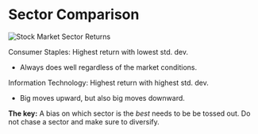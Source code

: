 # Sector Comparison 

![Stock Market Sector Returns](https://github.com/Azpect3120/TradingNotes/blob/master/Stocks/LongTermInvesting/SectorComparison/sectorReturns.png)

Consumer Staples: Highest return with lowest std. dev.
- Always does well regardless of the market conditions.

Information Technology: Highest return with highest std. dev.
- Big moves upward, but also big moves downward.

**The key:** A bias on which sector is the *best* needs to be 
be tossed out. Do not chase a sector and make sure to diversify.
